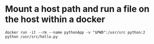 # Mount a host path and run a file on the host within a docker

```
docker run -it --rm --name pythonApp -v "$PWD":/usr/src python:2 python /usr/src/hello.py
```
